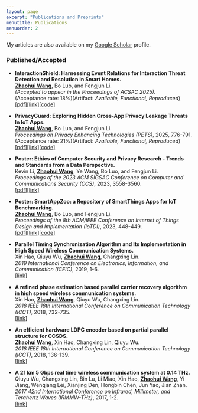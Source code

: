 ```yaml
---
layout: page
excerpt: "Publications and Preprints"
menutitle: Publications
menuorder: 2
---
```


My articles are also available on my [Google Scholar](https://scholar.google.com/citations?user=vxZHWdwAAAAJ) profile.

### Published/Accepted

- **InteractionShield: Harnessing Event Relations for Interaction Threat Detection and Resolution in Smart Homes.**\
  **<u>Zhaohui Wang</u>**, Bo Luo, and Fengjun Li.\
   _(Accepted to appear in the Proceedings of ACSAC 2025)._\
   (Acceptance rate: 18%)(Artifact: _Available, Functional, Reproduced_)\
   [[pdf]](/files/InteractionShield.pdf)[[link]]()[[code]](https://github.com/InteractionShield/InteractionShield)

- **PrivacyGuard: Exploring Hidden Cross-App Privacy Leakage Threats In IoT Apps.**\
  **<u>Zhaohui Wang</u>**, Bo Luo, and Fengjun Li.\
  _Proceedings on Privacy Enhancing Technologies (PETS)_, 2025, 776-791.\
   (Acceptance rate: 21%)(Artifact: _Available, Functional, Reproduced_)\
  [[pdf]](/files/PrivacyGuard.pdf)[[link]](https://doi.org/10.56553/popets-2025-0040)[[code]](https://github.com/PrivacyGuard-PETS/PrivacyGuard)

- **Poster: Ethics of Computer Security and Privacy Research - Trends and Standards from a Data Perspective.**\
  Kevin Li, **<u>Zhaohui Wang</u>**, Ye Wang, Bo Luo, and Fengjun Li.\
  _Proceedings of the 2023 ACM SIGSAC Conference on Computer and Communications Security (CCS)_, 2023, 3558-3560.\
  [[pdf]](/files/Ethics.pdf)[[link]](https://doi.org/10.1145/3576915.3624378)

- **Poster: SmartAppZoo: a Repository of SmartThings Apps for IoT Benchmarking.**\
  **<u>Zhaohui Wang</u>**, Bo Luo, and Fengjun Li.\
  _Proceedings of the 8th ACM/IEEE Conference on Internet of Things Design and Implementation (IoTDI)_, 2023, 448-449.\
  [[pdf]](/files/SmartAppZoo.pdf)[[link]](https://doi.org/10.1145/3576842.3589162)[[code]](https://github.com/SmartAppZoo/SmartAppZoo)

- **Parallel Timing Synchronization Algorithm and Its Implementation in High Speed Wireless Communication Systems.**\
  Xin Hao, Qiuyu Wu, **<u>Zhaohui Wang</u>**, Changxing Lin.\
  _2019 International Conference on Electronics, Information, and Communication (ICEIC)_, 2019, 1-6.\
  [[link]](https://doi.org/10.23919/ELINFOCOM.2019.8706421)

- **A refined phase estimation based parallel carrier recovery algorithm in high speed wireless communication systems.**\
  Xin Hao, **<u>Zhaohui Wang</u>**, Qiuyu Wu, Changxing Lin.\
  _2018 IEEE 18th International Conference on Communication Technology (ICCT)_, 2018, 732-735.\
  [[link]](https://doi.org/10.1109/ICCT.2018.8600122)

- **An efficient hardware LDPC encoder based on partial parallel structure for CCSDS.**\
  **<u>Zhaohui Wang</u>**, Xin Hao, Changxing Lin, Qiuyu Wu.\
  _2018 IEEE 18th International Conference on Communication Technology (ICCT)_, 2018, 136-139.\
  [[link]](https://doi.org/10.1109/ICCT.2018.8599970)

- **A 21 km 5 Gbps real time wireless communication system at 0.14 THz.**\
  Qiuyu Wu, Changxing Lin, Bin Lu, Li Miao, Xin Hao, **<u>Zhaohui Wang</u>**, Yi Jiang, Wenqiang Lei, Xianjing Den, Hongbin Chen, Jun Yao, Jian Zhan.\
  _2017 42nd International Conference on Infrared, Millimeter, and Terahertz Waves (IRMMW-THz)_, 2017, 1-2.\
  [[link]](https://doi.org/10.1109/IRMMW-THz.2017.8066870)


<!-- - **InteractionShield: Harnessing Event Relations for Interaction Threat Detection and Resolution in Smart Homes.**\ -->
<!--   **<u>Zhaohui Wang</u>**, Bo Luo, and Fengjun Li.\ -->
<!--    _(Accepted to appear in the Proceedings of ACSAC 2025)._\ -->
<!--    <span style="background-color: aliceblue">**Artifact**: **_Available, Reviewed, Reproducible_**</span>\ -->
<!--    <span style="background-color: aliceblue">[[https://github.com/InteractionShield/InteractionShield]](https://github.com/InteractionShield/InteractionShield)</span> -->
<!---->
<!-- - **PrivacyGuard: Exploring Hidden Cross-App Privacy Leakage Threats In IoT Apps.**\ -->
<!--   **<u>Zhaohui Wang</u>**, Bo Luo, and Fengjun Li.\ -->
<!--   _Proceedings on Privacy Enhancing Technologies (PETS)_, 2025, 776-791.\ -->
<!--   [[https://doi.org/10.56553/popets-2025-0040]](https://doi.org/10.56553/popets-2025-0040)\ -->
<!--   <span style="background-color: aliceblue">**Artifact**: **_Available, Functional, Reproduced_**</span>\ -->
<!--   <span style="background-color: aliceblue">[[https://github.com/PrivacyGuard-PETS/PrivacyGuard]](https://github.com/PrivacyGuard-PETS/PrivacyGuard)</span> -->
<!---->
<!-- - **Poster: Ethics of Computer Security and Privacy Research - Trends and Standards from a Data Perspective.**\ -->
<!--   Kevin Li, **<u>Zhaohui Wang</u>**, Ye Wang, Bo Luo, and Fengjun Li.\ -->
<!--   _Proceedings of the 2023 ACM SIGSAC Conference on Computer and Communications Security (CCS)_, 2023, 3558-3560.\ -->
<!--   [[https://doi.org/10.1145/3576915.3624378]](https://doi.org/10.1145/3576915.3624378) -->
<!---->
<!-- - **Poster: SmartAppZoo: a Repository of SmartThings Apps for IoT Benchmarking.**\ -->
<!--   **<u>Zhaohui Wang</u>**, Bo Luo, and Fengjun Li.\ -->
<!--   _Proceedings of the 8th ACM/IEEE Conference on Internet of Things Design and Implementation (IoTDI)_, 2023, 448-449.\ -->
<!--   [[https://doi.org/10.1145/3576842.3589162]](https://doi.org/10.1145/3576842.3589162)\ -->
<!--   <span style="background-color: aliceblue">**Benchmark Dataset**:</span>\ -->
<!--   <span style="background-color: aliceblue">[[https://github.com/SmartAppZoo/SmartAppZoo]](https://github.com/SmartAppZoo/SmartAppZoo)</span> -->
<!---->
<!-- - **Parallel Timing Synchronization Algorithm and Its Implementation in High Speed Wireless Communication Systems.**\ -->
<!--   Xin Hao, Qiuyu Wu, **<u>Zhaohui Wang</u>**, Changxing Lin.\ -->
<!--   _2019 International Conference on Electronics, Information, and Communication (ICEIC)_, 2019, 1-6.\ -->
<!--   [[https://doi.org/10.23919/ELINFOCOM.2019.8706421]](https://doi.org/10.23919/ELINFOCOM.2019.8706421) -->
<!---->
<!-- - **A refined phase estimation based parallel carrier recovery algorithm in high speed wireless communication systems.**\ -->
<!--   Xin Hao, **<u>Zhaohui Wang</u>**, Qiuyu Wu, Changxing Lin.\ -->
<!--   _2018 IEEE 18th International Conference on Communication Technology (ICCT)_, 2018, 732-735.\ -->
<!--   [[https://doi.org/10.1109/ICCT.2018.8600122]](https://doi.org/10.1109/ICCT.2018.8600122) -->
<!---->
<!-- - **An efficient hardware LDPC encoder based on partial parallel structure for CCSDS.**\ -->
<!--   **<u>Zhaohui Wang</u>**, Xin Hao, Changxing Lin, Qiuyu Wu.\ -->
<!--   _2018 IEEE 18th International Conference on Communication Technology (ICCT)_, 2018, 136-139.\ -->
<!--   [[https://doi.org/10.1109/ICCT.2018.8599970]](https://doi.org/10.1109/ICCT.2018.8599970) -->
<!---->
<!-- - **A 21 km 5 Gbps real time wireless communication system at 0.14 THz.**\ -->
<!--   Qiuyu Wu, Changxing Lin, Bin Lu, Li Miao, Xin Hao, **<u>Zhaohui Wang</u>**, Yi Jiang, Wenqiang Lei, Xianjing Den, Hongbin Chen, Jun Yao, Jian Zhan.\ -->
<!--   _2017 42nd International Conference on Infrared, Millimeter, and Terahertz Waves (IRMMW-THz)_, 2017, 1-2.\ -->
<!--   [[https://doi.org/10.1109/IRMMW-THz.2017.8066870]](https://doi.org/10.1109/IRMMW-THz.2017.8066870) -->
